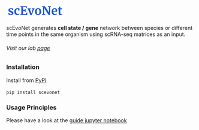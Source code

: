 ![img_1.png](img_1.png)

 scEvoNet generates __cell state / gene__ network between species or different time points in the same organism using scRNA-seq matrices as an input.
 ###### Visit our lab [page](https://curie.fr/equipe/monsoro-burq) 
### Installation
Install from [PyPI](https://pypi.org/project/scevonet)

``pip install scevonet``

### Usage Principles

Please have a look at the [guide jupyter notebook](https://github.com/Qotov/scEvoNet/blob/main/guide/HowToUse.ipynb)
